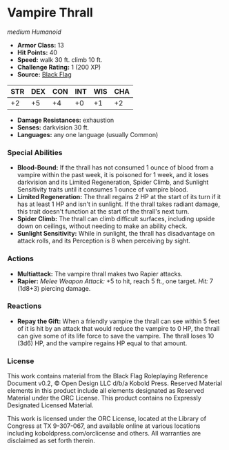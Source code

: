 # Vampire Thrall

*medium* *Humanoid*

- **Armor Class:** 13
- **Hit Points:** 40 
- **Speed:** walk 30 ft. climb 10 ft.
- **Challenge Rating:** 1 (200 XP)
- **Source:** [Black Flag](https://koboldpress.com/kpstore/product/tovrpg-pg-mv/)

| STR | DEX | CON | INT | WIS | CHA |
| --- | --- | --- | --- | --- | --- |
| +2 | +5 | +4 | +0 | +1 | +2 |

- **Damage Resistances:** exhaustion
- **Senses:** darkvision 30 ft.
- **Languages:** any one language (usually Common)

### Special Abilities

- **Blood-Bound:** If the thrall has not consumed 1 ounce of blood from a vampire within the past week, it is poisoned for 1 week, and it loses darkvision and its Limited Regeneration, Spider Climb, and Sunlight Sensitivity traits until it consumes 1 ounce of vampire blood.
- **Limited Regeneration:** The thrall regains 2 HP at the start of its turn if it has at least 1 HP and isn't in sunlight. If the thrall takes radiant damage, this trait doesn't function at the start of the thrall's next turn.
- **Spider Climb:** The thrall can climb difficult surfaces, including upside down on ceilings, without needing to make an ability check.
- **Sunlight Sensitivity:** While in sunlight, the thrall has disadvantage on attack rolls, and its Perception is 8 when perceiving by sight.

### Actions

- **Multiattack:** The vampire thrall makes two Rapier attacks.
- **Rapier:** _Melee Weapon Attack:_ +5 to hit, reach 5 ft., one target. _Hit:_ 7 (1d8+3) piercing damage.

### Reactions

- **Repay the Gift:** When a friendly vampire the thrall can see within 5 feet of it is hit by an attack that would reduce the vampire to 0 HP, the thrall can give some of its life force to save the vampire. The thrall loses 10 (3d6) HP, and the vampire regains HP equal to that amount.


### License

This work contains material from the Black Flag Roleplaying Reference Document v0.2, © Open Design LLC d/b/a Kobold Press. Reserved Material elements in this product include all elements designated as Reserved Material under the ORC License. This product contains no Expressly Designated Licensed Material.

This work is licensed under the ORC License, located at the Library of Congress at TX 9-307-067, and available online at various locations including koboldpress.com/orclicense and others. All warranties are disclaimed as set forth therein.
